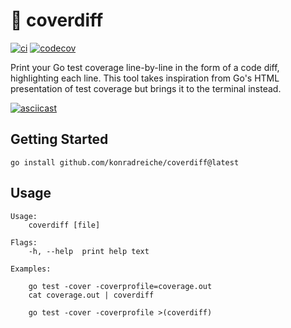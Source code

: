 # 📑 coverdiff
[![ci](https://github.com/konradreiche/coverdiff/actions/workflows/ci.yaml/badge.svg)](https://github.com/konradreiche/coverdiff/actions) [![codecov](https://codecov.io/gh/konradreiche/coverdiff/graph/badge.svg?token=kXoAXWhLJS)](https://codecov.io/gh/konradreiche/coverdiff)

Print your Go test coverage line-by-line in the form of a code diff, highlighting each line. This tool takes inspiration from Go's HTML presentation of test coverage but brings it to the terminal instead.

[![asciicast](https://asciinema.org/a/627967.svg)](https://asciinema.org/a/627967)

## Getting Started

```
go install github.com/konradreiche/coverdiff@latest
```

## Usage

```
Usage:
	coverdiff [file]

Flags:
	-h, --help	print help text

Examples:

	go test -cover -coverprofile=coverage.out
	cat coverage.out | coverdiff

	go test -cover -coverprofile >(coverdiff)
```
